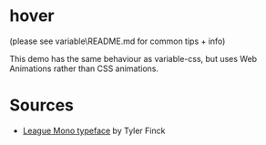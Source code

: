 # hover

(please see variable\README.md for common tips + info)

This demo has the same behaviour as variable-css, but uses Web Animations rather than CSS animations.

# Sources

- [League Mono typeface](http://tylerfinck.com/leaguemonovariable/) by Tyler Finck
